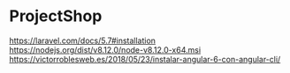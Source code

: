 # ProjectShop
https://laravel.com/docs/5.7#installation
https://nodejs.org/dist/v8.12.0/node-v8.12.0-x64.msi
https://victorroblesweb.es/2018/05/23/instalar-angular-6-con-angular-cli/